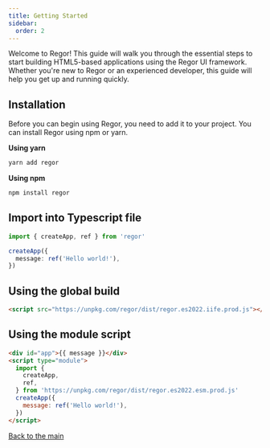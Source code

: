 ```yaml
---
title: Getting Started
sidebar:
  order: 2
---
```


Welcome to Regor! This guide will walk you through the essential steps to start building HTML5-based applications using the Regor UI framework. Whether you're new to Regor or an experienced developer, this guide will help you get up and running quickly.

## Installation

Before you can begin using Regor, you need to add it to your project. You can install Regor using npm or yarn.

**Using yarn**

```sh
yarn add regor
```

**Using npm**

```sh
npm install regor
```

## Import into Typescript file

```ts
import { createApp, ref } from 'regor'

createApp({
  message: ref('Hello world!'),
})
```

## Using the global build

```html
<script src="https://unpkg.com/regor/dist/regor.es2022.iife.prod.js"></script>
```

## Using the module script

```html
<div id="app">{{ message }}</div>
<script type="module">
  import {
    createApp,
    ref,
  } from 'https://unpkg.com/regor/dist/regor.es2022.esm.prod.js'
  createApp({
    message: ref('Hello world!'),
  })
</script>
```

[Back to the main](/)
